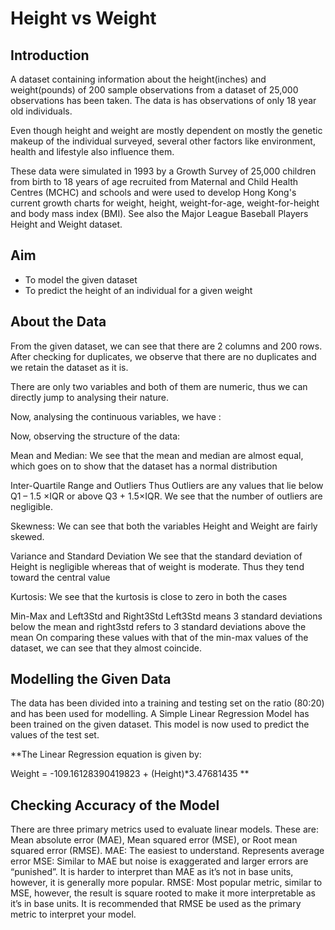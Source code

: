 # Height vs Weight

## Introduction 

A dataset containing information about the height(inches) and weight(pounds) of 200 sample observations from a dataset of 25,000 observations  has been taken. The data is has observations of only 18 year old individuals.

Even though height and weight are mostly dependent on mostly the genetic makeup of the individual surveyed, several other factors like environment, health and lifestyle also influence them. 

These data were simulated in 1993 by a Growth Survey of 25,000 children from birth to 18 years of age recruited from Maternal and Child Health Centres (MCHC) and schools and were used to develop Hong Kong's current growth charts for weight, height, weight-for-age, weight-for-height and body mass index (BMI). See also the Major League Baseball Players Height and Weight dataset.


## Aim

- To model the given dataset 
- To predict the height of an individual for a given weight 

## About the Data

From the given dataset, we can see that there are 2 columns and 200 rows. After checking for duplicates, we observe that there are no duplicates and we retain the dataset as it is. 

There are only two variables and both of them are numeric, thus we can directly jump to analysing their nature.

Now, analysing the continuous variables, we have : 

Now, observing the structure of the data:

Mean and Median:
We see that the mean and median are almost equal, which goes on to show that the dataset has a normal distribution

Inter-Quartile Range and Outliers
Thus Outliers are any values that lie below  Q1 – 1.5 ×IQR or above Q3 + 1.5×IQR. 
We see that the number of outliers are negligible.

Skewness:
We can see that both the variables Height and Weight are fairly skewed.

Variance and Standard Deviation 
We see that the standard deviation of Height is negligible whereas that of weight is moderate. 
Thus they tend toward the central value

Kurtosis:
We see that the kurtosis is close to zero in both the cases

Min-Max and Left3Std and Right3Std
Left3Std means 3 standard deviations below the mean and right3std refers to 3 standard deviations above the mean 
On comparing these values with that of the min-max values of the dataset, we can see that they almost coincide.

## Modelling the Given Data
The data has been divided into a training and testing set on the ratio (80:20) and has been used for modelling.  A Simple Linear Regression Model has been trained on the given dataset. This model is now used to predict the values of the test set.

**The Linear Regression equation is given by: 

Weight = -109.16128390419823 + (Height)*3.47681435 ** 


## Checking Accuracy of the Model 

There are three primary metrics used to evaluate linear models. These are: 
Mean absolute error (MAE), Mean squared error (MSE), or Root mean squared error (RMSE).
MAE: The easiest to understand. Represents average error
MSE: Similar to MAE but noise is exaggerated and larger errors are “punished”. It is harder to interpret than MAE as it’s not in base units, however, it is generally more popular.
RMSE: Most popular metric, similar to MSE, however, the result is square rooted to make it more interpretable as it’s in base units. It is recommended that RMSE be used as the primary metric to interpret your model.





